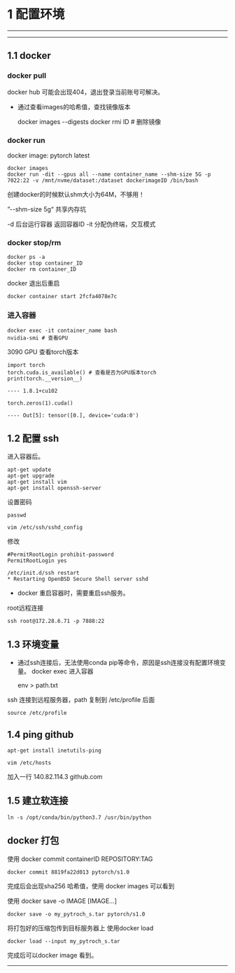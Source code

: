 # 1 配置环境
---
---
## 1.1 docker 

### docker pull

docker hub 可能会出现404，退出登录当前账号可解决。

* 通过查看images的哈希值，查找镜像版本


    docker images --digests
    docker rmi ID # 删除镜像

### docker run

docker image: pytorch latest

    docker images
    docker run -dit --gpus all --name container_name --shm-size 5G -p 7022:22 -v /mnt/nvme/dataset:/dataset dockerimageID /bin/bash

创建docker的时候默认shm大小为64M，不够用！

”--shm-size 5g“ 共享内存坑

-d 后台运行容器 返回容器ID 
-it 分配伪终端，交互模式


### docker stop/rm
    docker ps -a
    docker stop container_ID
    docker rm container_ID

docker 退出后重启

    docker container start 2fcfa4078e7c


### 进入容器
    docker exec -it container_name bash
    nvidia-smi # 查看GPU

3090 GPU 查看torch版本

    import torch
    torch.cuda.is_available() # 查看是否为GPU版本torch
    print(torch.__version__)
    
    ---- 1.8.1+cu102
    
    torch.zeros(1).cuda()
        
    ---- Out[5]: tensor([0.], device='cuda:0')

## 1.2 配置 ssh
进入容器后。

    apt-get update
    apt-get upgrade
    apt-get install vim
    apt-get install openssh-server

设置密码

    passwd

    vim /etc/ssh/sshd_config

修改 

    #PermitRootLogin prohibit-password
    PermitRootLogin yes

    /etc/init.d/ssh restart
    * Restarting OpenBSD Secure Shell server sshd

* docker 重启容器时，需要重启ssh服务。

root远程连接

    ssh root@172.28.6.71 -p 7888:22

## 1.3 环境变量
* 通过ssh连接后，无法使用conda pip等命令，原因是ssh连接没有配置环境变量。
docker exec 进入容器

    env > path.txt

ssh 连接到远程服务器，path 复制到 /etc/profile 后面

    source /etc/profile



## 1.4 ping github

    apt-get install inetutils-ping

    vim /etc/hosts

加入一行 140.82.114.3 github.com

## 1.5 建立软连接

    ln -s /opt/conda/bin/python3.7 /usr/bin/python

## docker 打包

使用 docker commit containerID REPOSITORY:TAG

    docker commit 8819fa22d013 pytorch/s1.0

完成后会出现sha256 哈希值，使用 docker images 可以看到


使用 docker save -o IMAGE [IMAGE...]

    docker save -o my_pytroch_s.tar pytorch/s1.0

将打包好的压缩包传到目标服务器上 使用docker load

    docker load --input my_pytroch_s.tar

完成后可以docker image 看到。

---









    


